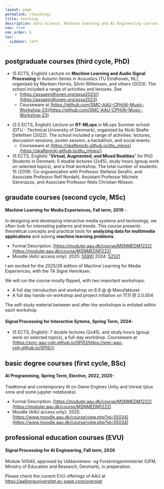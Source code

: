 ```yaml
---
layout: page
permalink: /teaching/
title: teaching
description: Data Science, Machine Learning and AI Engineering courses I teach.
nav: true
nav_order: 5
toc:
  sidebar: left
---
```

## postgraduate courses (third cycle, PhD)

* (5 ECTS, English) Lecture on **Machine Learning and Audio Signal Processing** in Autumn Series in Acoustics (TU Eindhoven, NL), organized by Marteen Hornix, Silvin Willemsen, and others (2023). The school included a range of activities and lectures. See
  * [https://assaeindhoven.org/assa2023/](https://assaeindhoven.org/assa2023)
  * Courseware at [https://github.com/SMC-AAU-CPH/AI-Music-Workshop-23](https://github.com/SMC-AAU-CPH/AI-Music-Workshop-23)

- (2.5 ECTS, English) Lecture on **RT-MLops** in MLops Summer school (DTU - Technical University of Denmark), organized by Nicki Skafte Detlefsen (2022). The school included a range of activities: lectures, discussion sessions, poster session, a hackathon, and social events.
  - Courseware at [https://skaftenicki.github.io/dtu_mlops](https://skaftenicki.github.io/dtu_mlops/)
- (5 ECTS, English) “**Virtual, Augmented, and Mixed Realities**” for PhD Students in Denmark: 5 double lectures (2x45), study hours (group work on selected topics), and a final workshop. The total number of students: 15 (2019). Co-orgxanization with Professor Stefania Serafin, and Associate Professor Rolf Nordahl, Assistant Professor Michele Geronazzo, and Associate Professor Niels Christian Nilsson.

## graudate courses (second cycle, MSc)

#### Machine Learning for Media Experiences, Fall term, 2019 -

In designing and developing interactive media systems and technology, we often look for interesting patterns and trends. This course presents theoretical concepts and practical tools for **analyzing data for multimedia applications** and solving **machine learning problems.**

- Formal Description: [https://moduler.aau.dk/course/MSNMEDM1222](https://moduler.aau.dk/course/MSNMEDM1222)
- Moodle (AAU access only): 2025: [55991](http://moodle.aau.dk/course/view.php?id=55991) 2024: [52521](52521)

I am excited for the 2025/26 edition of Machine Learning for Media Experiences, with the TA Signe Henriksen.

We will run the course mostly flipped, with two important workshops:

* A full day introduction and workshop on 8.9 @ @ Manufakturet.
* A full day hands-on workshop and project initiation on 17.11 @ 2.0.004

The self-study material between and after the workshops is enlisted within each workshop.

#### Signal Processing for Interactive Sytems, Spring Term, 2024-

* (5 ECTS, English): 7 double lectures (2x45), and study hours (group work on selected topics), a full-day workshop. Courseware at [https://smc-aau-cph.github.io/SPIS](https://smc-aau-cph.github.io/SPIS/)/

## basic degree courses (first cycle, BSc)

#### AI Programming, Spring Term, Elective, 2022, 2025-

Traditional and contemporary AI on Game Engines Unity and Unreal (plus onnx and some jupyter notebooks).

- Formal Description: [https://moduler.aau.dk/course/MSNMEDM1222](https://moduler.aau.dk/course/MSNMEDM1222)
- Moodle (AAU access only): 2025: [https://www.moodle.aau.dk/course/view.php?id=55034](https://www.moodle.aau.dk/course/view.php?id=55034)

## professional education courses (EVU)

#### Signal Processing for AI Engineering, Fall term, 2026

Module 50040, approved by Uddannelses- og Forskningsministeriet (UFM, Ministry of Education and Research, Denmark), in preperation.

Please check the current EVU offerings of AAU at [https://aalborguniversitet.ac-page.com/oversigt ](https://aalborguniversitet.ac-page.com/oversigt)
